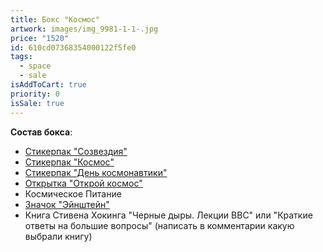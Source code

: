 ```yaml
---
title: Бокс "Космос"
artwork: images/img_9981-1-1-.jpg
price: "1520"
id: 610cd07368354000122f5fe0
tags:
  - space
  - sale
isAddToCart: true
priority: 0
isSale: true
---
```


**Cостав бокса**:

- [Стикерпак "Созвездия"](https://www.zerokelvin.ru/products/stickers/constellation/)
- [Стикерпак "Космос"](https://www.zerokelvin.ru/products/stickers/space/)
- [Стикерпак "День космонавтики"](https://www.zerokelvin.ru/products/stickers/space-day/)
- [Открытка "Открой космос"](https://www.zerokelvin.ru/products/cards/open-space/)
- Космическое Питание
- [Значок "Эйнштейн"](https://www.zerokelvin.ru/products/pins/einstein/)
- Книга Стивена Хокинга "Черные дыры. Лекции BBC" или "Краткие ответы на большие вопросы" (написать в комментарии какую выбрали книгу)
